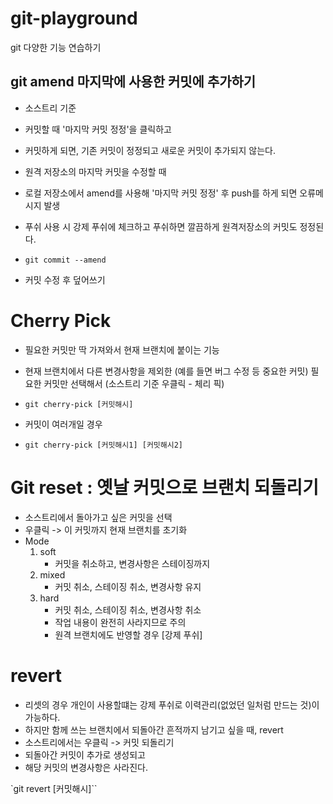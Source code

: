 # git-playground
git 다양한 기능 연습하기

## git amend 마지막에 사용한 커밋에 추가하기

- 소스트리 기준 
- 커밋할 때 '마지막 커밋 정정'을 클릭하고
- 커밋하게 되면, 기존 커밋이 정정되고 새로운 커밋이 추가되지 않는다.

- 원격 저장소의 마지막 커밋을 수정할 때
- 로컬 저장소에서 amend를 사용해 '마지막 커밋 정정' 후 push를 하게 되면 오류메시지 발생

- 푸쉬 사용 시 강제 푸쉬에 체크하고 푸쉬하면 깔끔하게 원격저장소의 커밋도 정정된다.

- `git commit --amend`
- 커밋 수정 후 덮어쓰기

# Cherry Pick
- 필요한 커밋만 딱 가져와서 현재 브랜치에 붙이는 기능
- 현재 브랜치에서 다른 변경사항을 제외한 (예를 들면 버그 수정 등 중요한 커밋) 필요한 커밋만 선택해서 (소스트리 기준 우클릭 - 체리 픽)

- `git cherry-pick [커밋해시]`
- 커밋이 여러개일 경우
- `git cherry-pick [커밋해시1] [커밋해시2]`

# Git reset : 옛날 커밋으로 브랜치 되돌리기
- 소스트리에서 돌아가고 싶은 커밋을 선택
- 우클릭 -> 이 커밋까지 현재 브랜치를 초기화
- Mode
    1. soft
        - 커밋을 취소하고, 변경사항은 스테이징까지
    2. mixed
        - 커밋 취소, 스테이징 취소, 변경사항 유지
    3. hard
        - 커밋 취소, 스테이징 취소, 변경사항 취소
        - 작업 내용이 완전히 사라지므로 주의
        - 원격 브랜치에도 반영할 경우 [강제 푸쉬]

# revert
- 리셋의 경우 개인이 사용할떄는 강제 푸쉬로 이력관리(없었던 일처럼 만드는 것)이 가능하다.
- 하지만 함께 쓰는 브랜치에서 되돌아간 흔적까지 남기고 싶을 때, revert
- 소스트리에서는 우클릭 -> 커밋 되돌리기
- 되돌아간 커밋이 추가로 생성되고
- 해당 커밋의 변경사항은 사라진다.

`git revert [커밋해시]``